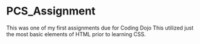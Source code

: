 # PCS_Assignment
This was one of my first assignments due for Coding Dojo
This utilized just the most basic elements of HTML prior to learning CSS.

